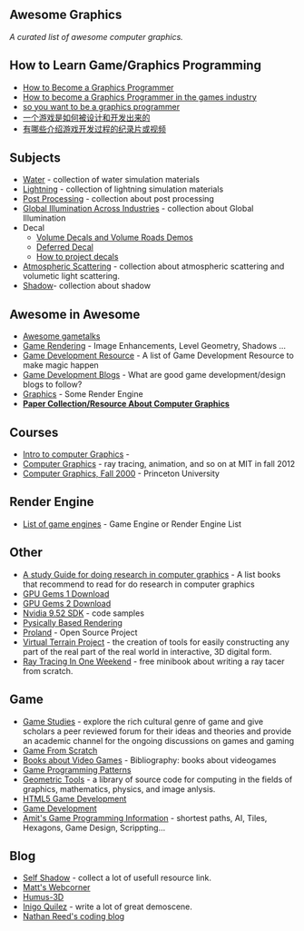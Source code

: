 ## Awesome Graphics ##

*A curated list of awesome computer graphics.*

## How to Learn Game/Graphics Programming
- [How to Become a Graphics Programmer](http://www.geisswerks.com/ryan/FAQS/learn.html)
- [How to become a Graphics Programmer in the games industry](https://www.gamasutra.com/blogs/OliverFranzke/20140718/221347/How_to_become_a_Graphics_Programmer_in_the_games_industry.php)
- [so you want to be a graphics programmer](http://www.altdev.co/2011/05/10/so-you-want-to-be-a-graphics-programmer/)
- [一个游戏是如何被设计和开发出来的](https://zhuanlan.zhihu.com/p/25292463?hmsr=toutiao.io&utm_medium=toutiao.io&utm_source=toutiao.io)
- [有哪些介绍游戏开发过程的纪录片或视频](https://www.zhihu.com/question/27754707)

## Subjects ##
- [Water](subjects/water.md) - collection of water simulation materials
- [Lightning](subjects/lightning.md) - collection of lightning simulation materials
- [Post Processing](subjects/post-processing.md) - collection about post processing
- [Global Illumination Across Industries](subjects/GI.md) - collection about Global Illumination
- Decal
    - [Volume Decals and Volume Roads Demos](http://www.geeks3d.com/20101005/direct3d-10-volume-decals-and-volume-roads-demos/)
    - [Deferred Decal](http://blog.csdn.net/pizi0475/article/details/7933739)
    - [How to project decals](http://blog.wolfire.com/2009/06/how-to-project-decals/)
- [Atmospheric Scattering](subjects/atmospheric-scattering.md) - collection about atmospheric scattering and volumetic light scattering.
- [Shadow](subjects/shadow.md)- collection about shadow


## Awesome in Awesome ##
- [Awesome gametalks](https://github.com/hzoo/awesome-gametalks "awesome-gametalks") 
- [Game Rendering](http://www.gamerendering.com) - Image Enhancements, Level Geometry, Shadows ...
- [Game Development Resource](https://github.com/ellisonleao/magictools) - A list of Game Development Resource to make magic happen
- [Game Development Blogs](http://gamedev.stackexchange.com/questions/3223/game-development-blogs) - What are good game development/design blogs to follow?
- [Graphics](https://github.com/fffaraz/awesome-cpp#graphics) - Some Render Engine
- [**Paper Collection/Resource About Computer Graphics**](http://kesen.realtimerendering.com/) 

## Courses ##
- [Intro to computer Graphics](http://cs.brown.edu/courses/cs123/lectures.html) -
- [Computer Graphics](http://ocw.mit.edu/courses/electrical-engineering-and-computer-science/6-837-computer-graphics-fall-2012/) - ray tracing, animation, and so on at MIT in fall 2012
- [Computer Graphics, Fall 2000](http://www.cs.princeton.edu/courses/archive/fall00/cs426/) - Princeton University 

## Render Engine ##
- [List of game engines](http://en.wikipedia.org/wiki/List_of_game_engines) - Game Engine or Render Engine List
 
## Other ##
- [A study Guide for doing research in computer graphics](http://peterwonka.net/Documentation/BooksToRead.htm) - A list books that recommend to read for do research in computer graphics
- [GPU Gems 1 Download](https://developer.nvidia.com/content/gpu-gems-downloads)
- [GPU Gems 2 Download](http://http.download.nvidia.com/developer/GPU_Gems_2/CD/Index.html)
- [Nvidia 9.52 SDK](http://developer.download.nvidia.com/SDK/9.5/Samples/samples.html) - code samples
- [Pysically Based Rendering](http://www.pbrt.org/)
- [Proland](http://proland.inrialpes.fr/index.html) - Open Source Project
- [Virtual Terrain Project](http://vterrain.org/) - the creation of tools for easily constructing any part of the real part of the real world in interactive, 3D digital form.
- [Ray Tracing In One Weekend](https://github.com/petershirley/raytracinginoneweekend) - free minibook about writing a ray tacer from scratch.

## Game ##
- [Game Studies](http://gamestudies.org/1402) - explore the rich cultural genre of game and give scholars a peer reviewed forum for their ideas and theories and provide an academic channel for the ongoing discussions on games and gaming
- [Game From Scratch](http://www.gamefromscratch.com/) 
- [Books about Video Games](http://www.ludoscience.com/EN/ressources/bibliographie/index.html) - Bibliography: books about videogames
- [Game Programming Patterns](http://gameprogrammingpatterns.com/contents.html)
- [Geometric Tools](http://www.geometrictools.com/index.html) - a library of source code for computing  in the fields of graphics, mathematics, physics, and image anlysis.
- [HTML5 Game Development](https://html5-game-development.zeef.com/andre.antonio.schmitz#block_36755_angry-birds)
- [Game Development](https://game-development.zeef.com/ellison.leao)
- [Amit's Game Programming Information](http://www-cs-students.stanford.edu/~amitp/gameprog.html) - shortest paths, AI, Tiles, Hexagons, Game Design, Scrippting...

## Blog ##
- [Self Shadow](http://blog.selfshadow.com/) - collect a lot of usefull resource link.
- [Matt's Webcorner](https://graphics.stanford.edu/~mdfisher/index.html)
- [Humus-3D](http://www.humus.name/index.php?page=3D&start=16)
- [Inigo Quilez](http://iquilezles.org/prods/index.htm) - write a lot of great demoscene.
- [Nathan Reed's coding blog](http://www.reedbeta.com/all/)
